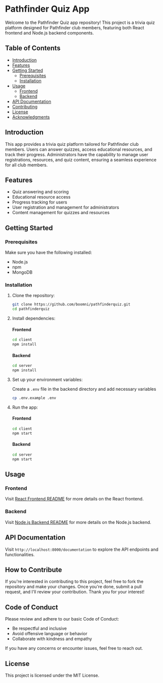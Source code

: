# Pathfinder Quiz App

Welcome to the Pathfinder Quiz app repository! This project is a trivia quiz platform designed for Pathfinder club members, featuring both React frontend and Node.js backend components.

## Table of Contents

- [Introduction](#introduction)
- [Features](#features)
- [Getting Started](#getting-started)
  - [Prerequisites](#prerequisites)
  - [Installation](#installation)
- [Usage](#usage)
  - [Frontend](#frontend)
  - [Backend](#backend)
- [API Documentation](#api-documentation)
- [Contributing](#contributing)
- [License](#license)
- [Acknowledgments](#acknowledgments)

## Introduction

This app provides a trivia quiz platform tailored for Pathfinder club members. Users can answer quizzes, access educational resources, and track their progress. Administrators have the capability to manage user registrations, resources, and quiz content, ensuring a seamless experience for all club members.

## Features

- Quiz answering and scoring
- Educational resource access
- Progress tracking for users
- User registration and management for administrators
- Content management for quizzes and resources

## Getting Started

### Prerequisites

Make sure you have the following installed:

- Node.js
- npm
- MongoDB

### Installation

1. Clone the repository:

    ```bash
    git clone https://github.com/boomni/pathfinderquiz.git
    cd pathfinderquiz
    ```

2. Install dependencies:

    #### Frontend
    ```bash
    cd client
    npm install
    ```

    #### Backend
    ```bash
    cd server
    npm install
    ```

3. Set up your environment variables:

    Create a `.env` file in the backend directory and add necessary variables

    ```bash
    cp .env.example .env
    ```

4. Run the app:

    #### Frontend
    ```bash
    cd client
    npm start
    ```

    #### Backend
    ```bash
    cd server
    npm start
    ```

## Usage

### Frontend

Visit [React Frontend README](./client/README.md) for more details on the React frontend.

### Backend

Visit [Node.js Backend README](./server/README.md) for more details on the Node.js backend.

## API Documentation

Visit `http://localhost:8000/documentation` to explore the API endpoints and functionalities.

<!--
## Contributing

If you'd like to contribute, please follow our [Contribution Guidelines](CONTRIBUTING.md).
-->
## How to Contribute

If you're interested in contributing to this project, feel free to fork the repository and make your changes. Once you're done, submit a pull request, and I'll review your contribution. Thank you for your interest!

## Code of Conduct

Please review and adhere to our basic Code of Conduct:

- Be respectful and inclusive
- Avoid offensive language or behavior
- Collaborate with kindness and empathy

If you have any concerns or encounter issues, feel free to reach out.

## License

This project is licensed under the MIT License.

<!--
## Acknowledgments

- Special thanks to [contributors](https://github.com/boomni/Pathfinder/graphs/contributors) who have participated in this project.
- Inspired by the Pathfinder club community.
-->
